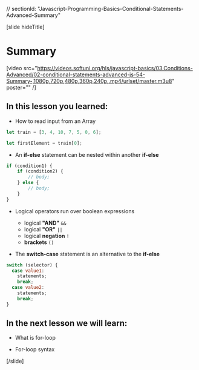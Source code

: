 // sectionId: "Javascript-Programming-Basics-Conditional-Statements-Advanced-Summary"

[slide hideTitle]
# Summary

[video src="https://videos.softuni.org/hls/javascript-basics/03.Conditions-Advanced/02-conditional-statements-advanced-js-54-Summary-,1080p,720p,480p,360p,240p,.mp4/urlset/master.m3u8" poster="" /]

## In this lesson you learned:

- How to read input from an Array
```js
let train = [3, 4, 10, 7, 5, 0, 6];

let firstElement = train[0];
```
- An **if-else** statement can be nested within another **if-else**

```js
if (condition1) {
    if (condition2) {
        // body; 
    } else {
        // body;
    }
}
```

- Logical operators run over boolean expressions

  - logical **"AND"** `&&`
  - logical **"OR"** `||`
  - logical **negation** `!`
  - **brackets** `()`

- The **switch-case** statement is an alternative to the **if-else**

```js
switch (selector) {
  case value1:
    statements;
    break;
  case value2:
    statements;
    break;
}
```

## In the next lesson we will learn:

- What is for-loop

- For-loop syntax


[/slide]

